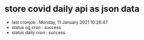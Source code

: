 # store covid daily api as json data

- last cronjob : Monday, 11 January 2021 10:26:47
- status og cron : success
- status daily cron : success
      
      